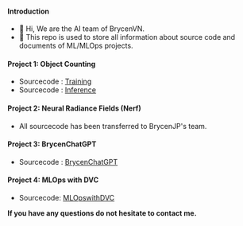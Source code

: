 #### Introduction
- 👋 Hi, We are the AI team of BrycenVN.
- 👀 This repo is used to store all information about source code and documents of ML/MLOps projects.

#### Project 1: Object Counting

- Sourcecode : [Training](https://github.com/Brycenvn/ObjectCountingTraining)
- Sourcecode : [Inference](https://github.com/Brycenvn/ObjectCountingInference)

#### Project 2: Neural Radiance Fields (Nerf)

- All sourcecode has been transferred to BrycenJP's team.

#### Project 3: BrycenChatGPT

- Sourcecode : [BrycenChatGPT](https://github.com/Brycenvn/BrycenChatGPT)

#### Project 4: MLOps with DVC
- Sourcecode: [MLOpswithDVC](https://github.com/Brycenvn/DVC)

**If you have any questions do not hesitate to contact me.**
<!---
Brycenvn/Brycenvn is a ✨ special ✨ repository because its `README.md` (this file) appears on your GitHub profile.
You can click the Preview link to take a look at your changes.
--->
